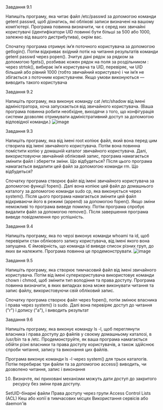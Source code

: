 
Завдання 9.1

Напишіть програму, яка читає файл /etc/passwd за допомогою команди getent passwd, щоб дізнатись, які облікові записи визначені на вашому комп’ютері.
Програма повинна визначити, чи є серед них звичайні користувачі (ідентифікатори UID повинні бути більші за 500 або 1000, залежно від вашого дистрибутива), окрім вас.

Спочатку програма отримує ім’я поточного користувача за допомогою getlogin(). Потім відкриває вхідний потік на читання результатів команди getent passwd через popen(). 
Зчитує дані рядок за рядком за допомогою fgets(), розбиває кожен рядок на поля за роздільником : через strtok(), 
вибирає ім’я користувача та UID, перевіряє, чи UID більший або рівний 1000 (тобто звичайний користувач) і чи ім’я не збігається з поточним користувачем. 
Якщо умови виконуються — виводить такого користувача

Завдання 9.2

Напишіть програму, яка виконує команду cat /etc/shadow від імені адміністратора, хоча запускається від звичайного користувача.
(Ваша програма повинна робити необхідне, виходячи з того, що конфігурація системи дозволяє отримувати адміністративний доступ за допомогою відповідної команди.)
![image](https://github.com/user-attachments/assets/78cbf6b1-0938-48d7-a780-acce42da627a)

Завдання 9.3

Напишіть програму, яка від імені root копіює файл, який вона перед цим створила від імені звичайного користувача. Потім вона повинна помістити копію у домашній каталог звичайного користувача.
Далі, використовуючи звичайний обліковий запис, програма намагається змінити файл і зберегти зміни. Що відбудеться?
Після цього програма намагається видалити цей файл за допомогою команди rm. Що відбудеться?

Спочатку програма створює файл від імені звичайного користувача за допомогою функції fopen(). 
Далі вона копіює цей файл до домашнього каталогу за допомогою команди sudo cp, яка виконується через system().
Після цього програма намагається змінити цей файл відкриваючи його в режимі (append) за допомогою fopen().
Якщо зміни неможливі то програма виведе помилку. Потім програма спробує видалити файл за допомогою remove(). 
Після завершення програма виведе повідомлення про успішність.


Завдання 9.4

Напишіть програму, яка по черзі виконує команди whoami та id, щоб перевірити стан облікового запису користувача, від імені якого вона запущена.
Є ймовірність, що команда id виведе список різних груп, до яких ви належите. Програма повинна це продемонструвати.
![image](https://github.com/user-attachments/assets/e369ba91-3e8c-48a6-a307-e18ab28bbd17)


Завдання 9.5

Напишіть програму, яка створює тимчасовий файл від імені звичайного користувача. Потім від імені суперкористувача використовує команди chown і chmod, щоб змінити тип володіння та права доступу.
Програма повинна визначити, в яких випадках вона може виконувати читання та запис файлу, використовуючи свій обліковий запис.

Спочатку програма створює файл через fopen(), потім змінює власника і права через system() із sudo. Далі вона перевіряє доступ до читання ("r") і допису ("a"), і виводить результат

Завдання 9.6

Напишіть програму, яка виконує команду ls -l, щоб переглянути власника і права доступу до файлів у своєму домашньому каталозі, в /usr/bin та в /etc.
Продемонструйте, як ваша програма намагається обійти різні власники та права доступу користувачів, а також здійснює спроби читання, запису та виконання цих файлів.

Програма виконує команди ls -l через system() для трьох каталогів.
Потім перебирає три файли та за допомогою access() виводить, чи дозволено читання, запис і виконання

10. Визначте, які приховані механізми можуть дати доступ до закритого ресурсу без зміни прав доступу.

SetUID-бінарні файли
Права доступу через групи
Access Control Lists (ACL)
Кеш або копії в тимчасових місцях
Використання сервісів або daemon'ів

